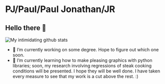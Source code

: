 
# PJ/Paul/Paul Jonathan/JR

## Hello there 👋

![My intimidating github stats](https://github-readme-stats.vercel.app/api?username=pauljgy)

- 🔭 I’m currently working on some degree. Hope to figure out which one soon.
- 🌱 I’m currently learning how to make pleasing graphics with python libraries; soon, my research involving regressions of steak cooking conditions will be presented. I hope they will be well done. I have taken every measure to see that my work is a cut above the rest. :)

